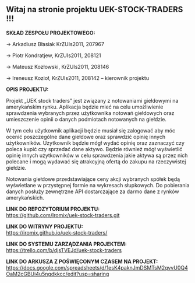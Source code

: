 ## Witaj na stronie projektu UEK-STOCK-TRADERS !!! <br/>

<B>SKŁAD ZESPOŁU PROJEKTOWEGO:</B>

-> Arkadiusz Błasiak KrZUIs2011, 207967

-> Piotr Kondratjew, KrZUIs2011, 208121

-> Mateusz Kozłowski, KrZUIs2011, 208146

-> Ireneusz Kozioł, KrZUIs2011, 208142 – kierownik projektu

 
<B>OPIS PROJEKTU:</B>

Projekt „UEK stock traders” jest związany z notowaniami giełdowymi na amerykańskim rynku. Aplikacja będzie mieć na celu umożliwienie sprawdzenia wybranych przez użytkownika notowań giełdowych oraz umieszczenie opinii o danych podmiotach notowanych na giełdzie.

W tym celu użytkownik aplikacji będzie musiał się zalogować aby móc ocenić poszczególne dane giełdowe oraz sprawdzić opinię innych użytkowników. Użytkownik będzie mógł wydać opinię oraz zaznaczyć czy poleca kupić czy sprzedać dane aktywo. Będzie również mógł wyświetlić opinię innych użytkowników w celu sprawdzenia jakie aktywa są przez nich polecane i mogą wydawać się atrakcyjną ofertą do zakupu na rzeczywistej giełdzie.

Notowania giełdowe przedstawiające ceny akcji wybranych spółek będą wyświetlane w przystępnej formie na wykresach słupkowych. Do pobierania danych posłuży zewnętrzne API dostarczające za darmo dane z rynków amerykańskich.

<B>LINK DO REPOZYTORIUM PROJEKTU:</B><br/>
https://github.com/Iromix/uek-stock-traders.git
 
<B>LINK DO WITRYNY PROJEKTU:</B><br/>
https://iromix.github.io/uek-stock-traders/

<B>LINK DO SYSTEMU ZARZĄDZANIA PROJEKTEM:</B><br/>
https://trello.com/b/djsTVEJd/uek-stock-traders

<B>LINK DO ARKUSZA Z POŚWIĘCONYM CZASEM NA PROJEKT:</B><br/>
https://docs.google.com/spreadsheets/d/1esK4paknJmDSMTsM2qvvU0Q4OaM2cGBUi4u5ngdkkcc/edit?usp=sharing
